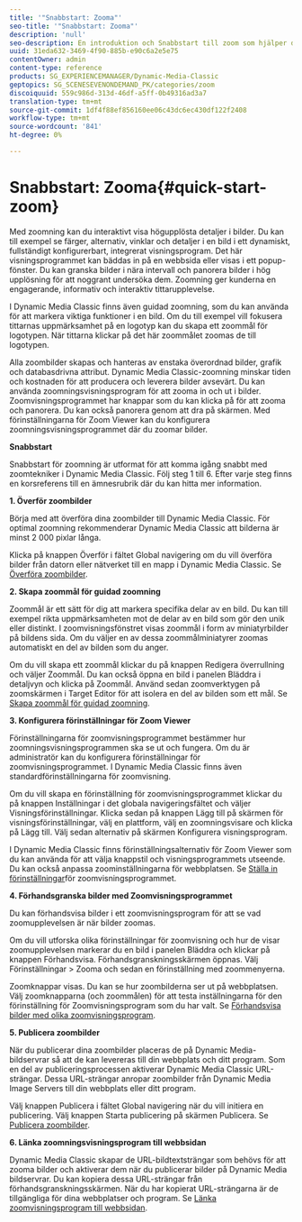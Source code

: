 ```yaml
---
title: '"Snabbstart: Zooma"'
seo-title: '"Snabbstart: Zooma"'
description: 'null'
seo-description: En introduktion och Snabbstart till zoom som hjälper dig att komma igång snabbt.
uuid: 31eda632-3469-4f90-885b-e90c6a2e5e75
contentOwner: admin
content-type: reference
products: SG_EXPERIENCEMANAGER/Dynamic-Media-Classic
geptopics: SG_SCENESEVENONDEMAND_PK/categories/zoom
discoiquuid: 559c986d-313d-46df-a5ff-0b49316ad3a7
translation-type: tm+mt
source-git-commit: 1df4f88ef856160ee06c43dc6ec430df122f2408
workflow-type: tm+mt
source-wordcount: '841'
ht-degree: 0%

---
```



# Snabbstart: Zooma{#quick-start-zoom}

Med zoomning kan du interaktivt visa högupplösta detaljer i bilder. Du kan till exempel se färger, alternativ, vinklar och detaljer i en bild i ett dynamiskt, fullständigt konfigurerbart, integrerat visningsprogram. Det här visningsprogrammet kan bäddas in på en webbsida eller visas i ett popup-fönster. Du kan granska bilder i nära intervall och panorera bilder i hög upplösning för att noggrant undersöka dem. Zoomning ger kunderna en engagerande, informativ och interaktiv tittarupplevelse.

I Dynamic Media Classic finns även guidad zoomning, som du kan använda för att markera viktiga funktioner i en bild. Om du till exempel vill fokusera tittarnas uppmärksamhet på en logotyp kan du skapa ett zoommål för logotypen. När tittarna klickar på det här zoommålet zoomas de till logotypen.

Alla zoombilder skapas och hanteras av enstaka överordnad bilder, grafik och databasdrivna attribut. Dynamic Media Classic-zoomning minskar tiden och kostnaden för att producera och leverera bilder avsevärt. Du kan använda zoomningsvisningsprogram för att zooma in och ut i bilder. Zoomvisningsprogrammet har knappar som du kan klicka på för att zooma och panorera. Du kan också panorera genom att dra på skärmen. Med förinställningarna för Zoom Viewer kan du konfigurera zoomningsvisningsprogrammet där du zoomar bilder.

**Snabbstart**

Snabbstart för zoomning är utformat för att komma igång snabbt med zoomtekniker i Dynamic Media Classic. Följ steg 1 till 6. Efter varje steg finns en korsreferens till en ämnesrubrik där du kan hitta mer information.

**1. Överför zoombilder**

Börja med att överföra dina zoombilder till Dynamic Media Classic. För optimal zoomning rekommenderar Dynamic Media Classic att bilderna är minst 2 000 pixlar långa.

Klicka på knappen Överför i fältet Global navigering om du vill överföra bilder från datorn eller nätverket till en mapp i Dynamic Media Classic. Se [Överföra zoombilder](uploading-zoom-images.md#uploading_zoom_images).

**2. Skapa zoommål för guidad zoomning**

Zoommål är ett sätt för dig att markera specifika delar av en bild. Du kan till exempel rikta uppmärksamheten mot de delar av en bild som gör den unik eller distinkt. I zoomvisningsfönstret visas zoommål i form av miniatyrbilder på bildens sida. Om du väljer en av dessa zoommålminiatyrer zoomas automatiskt en del av bilden som du anger.

Om du vill skapa ett zoommål klickar du på knappen Redigera överrullning och väljer Zoommål. Du kan också öppna en bild i panelen Bläddra i detaljvyn och klicka på Zoommål. Använd sedan zoomverktygen på zoomskärmen i Target Editor för att isolera en del av bilden som ett mål. Se [Skapa zoommål för guidad zoomning](creating-zoom-targets-guided-zoom.md#creating_zoom_targets_for_guided_zoom).

**3. Konfigurera förinställningar för Zoom Viewer**

Förinställningarna för zoomvisningsprogrammet bestämmer hur zoomningsvisningsprogrammen ska se ut och fungera. Om du är administratör kan du konfigurera förinställningar för zoomvisningsprogrammet. I Dynamic Media Classic finns även standardförinställningarna för zoomvisning.

Om du vill skapa en förinställning för zoomvisningsprogrammet klickar du på knappen Inställningar i det globala navigeringsfältet och väljer Visningsförinställningar. Klicka sedan på knappen Lägg till på skärmen för visningsförinställningar, välj en plattform, välj en zoomningsvisare och klicka på Lägg till. Välj sedan alternativ på skärmen Konfigurera visningsprogram.

I Dynamic Media Classic finns förinställningsalternativ för Zoom Viewer som du kan använda för att välja knappstil och visningsprogrammets utseende. Du kan också anpassa zoominställningarna för webbplatsen. Se [Ställa in förinställningar](setting-zoom-viewer-presets.md#setting_up_zoom_viewer_presets)för zoomvisningsprogrammet.

**4. Förhandsgranska bilder med Zoomvisningsprogrammet**

Du kan förhandsvisa bilder i ett zoomvisningsprogram för att se vad zoomupplevelsen är när bilder zoomas.

Om du vill utforska olika förinställningar för zoomvisning och hur de visar zoomupplevelsen markerar du en bild i panelen Bläddra och klickar på knappen Förhandsvisa. Förhandsgranskningsskärmen öppnas. Välj Förinställningar > Zooma och sedan en förinställning med zoommenyerna.

Zoomknappar visas. Du kan se hur zoombilderna ser ut på webbplatsen. Välj zoomknapparna (och zoommålen) för att testa inställningarna för den förinställning för Zoomvisningsprogram som du har valt. Se [Förhandsvisa bilder med olika zoomvisningsprogram](previewing-image-assets-different-zoom.md#previewing_image_assets_with_different_zoom_viewers).

**5. Publicera zoombilder**

När du publicerar dina zoombilder placeras de på Dynamic Media-bildservrar så att de kan levereras till din webbplats och ditt program. Som en del av publiceringsprocessen aktiverar Dynamic Media Classic URL-strängar. Dessa URL-strängar anropar zoombilder från Dynamic Media Image Servers till din webbplats eller ditt program.

Välj knappen Publicera i fältet Global navigering när du vill initiera en publicering. Välj knappen Starta publicering på skärmen Publicera. Se [Publicera zoombilder](publishing-zoom-images.md#publishing_zoom_images).

**6. Länka zoomningsvisningsprogram till webbsidan**

Dynamic Media Classic skapar de URL-bildtextsträngar som behövs för att zooma bilder och aktiverar dem när du publicerar bilder på Dynamic Media bildservrar. Du kan kopiera dessa URL-strängar från förhandsgranskningsskärmen. När du har kopierat URL-strängarna är de tillgängliga för dina webbplatser och program. Se [Länka zoomvisningsprogram till webbsidan](linking-zoom-viewers-web-pages.md#linking_zoom_viewers_to_your_web_pages).
